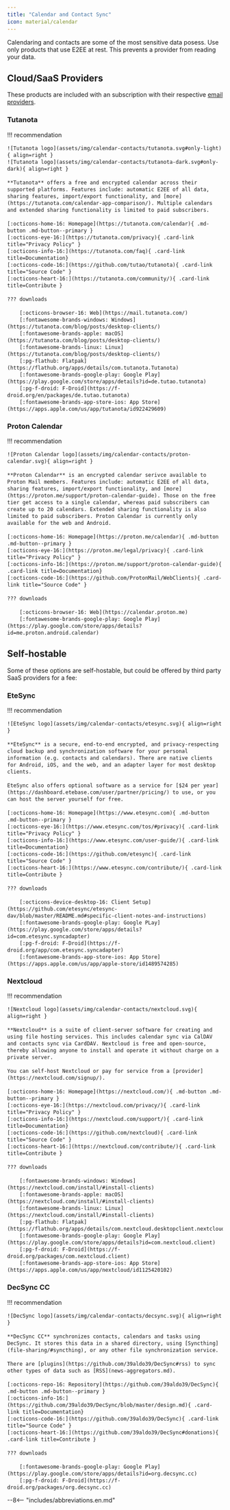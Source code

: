 ```yaml
---
title: "Calendar and Contact Sync"
icon: material/calendar
---
```

Calendaring and contacts are some of the most sensitive data posess. Use only products that use E2EE at rest. This prevents a provider from reading your data.

## Cloud/SaaS Providers

These products are included with an subscription with their respective [email providers](email.md).

### Tutanota

!!! recommendation

    ![Tutanota logo](assets/img/calendar-contacts/tutanota.svg#only-light){ align=right }
    ![Tutanota logo](assets/img/calendar-contacts/tutanota-dark.svg#only-dark){ align=right }

    **Tutanota** offers a free and encrypted calendar across their supported platforms. Features include: automatic E2EE of all data, sharing features, import/export functionality, and [more](https://tutanota.com/calendar-app-comparison/). Multiple calendars and extended sharing functionality is limited to paid subscribers.

    [:octicons-home-16: Homepage](https://tutanota.com/calendar){ .md-button .md-button--primary }
    [:octicons-eye-16:](https://tutanota.com/privacy){ .card-link title="Privacy Policy" }
    [:octicons-info-16:](https://tutanota.com/faq){ .card-link title=Documentation}
    [:octicons-code-16:](https://github.com/tutao/tutanota){ .card-link title="Source Code" }
    [:octicons-heart-16:](https://tutanota.com/community/){ .card-link title=Contribute }

    ??? downloads

        [:octicons-browser-16: Web](https://mail.tutanota.com/)
        [:fontawesome-brands-windows: Windows](https://tutanota.com/blog/posts/desktop-clients/)
        [:fontawesome-brands-apple: macOS](https://tutanota.com/blog/posts/desktop-clients/)
        [:fontawesome-brands-linux: Linux](https://tutanota.com/blog/posts/desktop-clients/)
        [:pg-flathub: Flatpak](https://flathub.org/apps/details/com.tutanota.Tutanota)
        [:fontawesome-brands-google-play: Google Play](https://play.google.com/store/apps/details?id=de.tutao.tutanota)
        [:pg-f-droid: F-Droid](https://f-droid.org/en/packages/de.tutao.tutanota)
        [:fontawesome-brands-app-store-ios: App Store](https://apps.apple.com/us/app/tutanota/id922429609)

### Proton Calendar

!!! recommendation

    ![Proton Calendar logo](assets/img/calendar-contacts/proton-calendar.svg){ align=right }

    **Proton Calendar** is an encrypted calendar serivce available to Proton Mail members. Features include: automatic E2EE of all data, sharing features, import/export functionality, and [more](https://proton.me/support/proton-calendar-guide). Those on the free tier get access to a single calendar, whereas paid subscribers can create up to 20 calendars. Extended sharing functionality is also limited to paid subscribers. Proton Calendar is currently only available for the web and Android.

    [:octicons-home-16: Homepage](https://proton.me/calendar){ .md-button .md-button--primary }
    [:octicons-eye-16:](https://proton.me/legal/privacy){ .card-link title="Privacy Policy" }
    [:octicons-info-16:](https://proton.me/support/proton-calendar-guide){ .card-link title=Documentation}
    [:octicons-code-16:](https://github.com/ProtonMail/WebClients){ .card-link title="Source Code" }

    ??? downloads

        [:octicons-browser-16: Web](https://calendar.proton.me)
        [:fontawesome-brands-google-play: Google Play](https://play.google.com/store/apps/details?id=me.proton.android.calendar)

## Self-hostable

Some of these options are self-hostable, but could be offered by third party SaaS providers for a fee:

### EteSync

!!! recommendation

    ![EteSync logo](assets/img/calendar-contacts/etesync.svg){ align=right }

    **EteSync** is a secure, end-to-end encrypted, and privacy-respecting cloud backup and synchronization software for your personal information (e.g. contacts and calendars). There are native clients for Android, iOS, and the web, and an adapter layer for most desktop clients.

    EteSync also offers optional software as a service for [$24 per year](https://dashboard.etebase.com/user/partner/pricing/) to use, or you can host the server yourself for free.

    [:octicons-home-16: Homepage](https://www.etesync.com){ .md-button .md-button--primary }
    [:octicons-eye-16:](https://www.etesync.com/tos/#privacy){ .card-link title="Privacy Policy" }
    [:octicons-info-16:](https://www.etesync.com/user-guide/){ .card-link title=Documentation}
    [:octicons-code-16:](https://github.com/etesync){ .card-link title="Source Code" }
    [:octicons-heart-16:](https://www.etesync.com/contribute/){ .card-link title=Contribute }

    ??? downloads

        [:octicons-device-desktop-16: Client Setup](https://github.com/etesync/etesync-dav/blob/master/README.md#specific-client-notes-and-instructions)
        [:fontawesome-brands-google-play: Google PLay](https://play.google.com/store/apps/details?id=com.etesync.syncadapter)
        [:pg-f-droid: F-Droid](https://f-droid.org/app/com.etesync.syncadapter)
        [:fontawesome-brands-app-store-ios: App Store](https://apps.apple.com/us/app/apple-store/id1489574285)

### Nextcloud

!!! recommendation

    ![Nextcloud logo](assets/img/calendar-contacts/nextcloud.svg){ align=right }

    **Nextcloud** is a suite of client-server software for creating and using file hosting services. This includes calendar sync via CalDAV and contacts sync via CardDAV. Nextcloud is free and open-source, thereby allowing anyone to install and operate it without charge on a private server.

    You can self-host Nextcloud or pay for service from a [provider](https://nextcloud.com/signup/).

    [:octicons-home-16: Homepage](https://nextcloud.com/){ .md-button .md-button--primary }
    [:octicons-eye-16:](https://nextcloud.com/privacy/){ .card-link title="Privacy Policy" }
    [:octicons-info-16:](https://nextcloud.com/support/){ .card-link title=Documentation}
    [:octicons-code-16:](https://github.com/nextcloud){ .card-link title="Source Code" }
    [:octicons-heart-16:](https://nextcloud.com/contribute/){ .card-link title=Contribute }

    ??? downloads

        [:fontawesome-brands-windows: Windows](https://nextcloud.com/install/#install-clients)
        [:fontawesome-brands-apple: macOS](https://nextcloud.com/install/#install-clients)
        [:fontawesome-brands-linux: Linux](https://nextcloud.com/install/#install-clients)
        [:pg-flathub: Flatpak](https://flathub.org/apps/details/com.nextcloud.desktopclient.nextcloud)
        [:fontawesome-brands-google-play: Google Play](https://play.google.com/store/apps/details?id=com.nextcloud.client)
        [:pg-f-droid: F-Droid](https://f-droid.org/packages/com.nextcloud.client)
        [:fontawesome-brands-app-store-ios: App Store](https://apps.apple.com/us/app/nextcloud/id1125420102)

### DecSync CC

!!! recommendation

    ![DecSync logo](assets/img/calendar-contacts/decsync.svg){ align=right }

    **DecSync CC** synchronizes contacts, calendars and tasks using DecSync. It stores this data in a shared directory, using [Syncthing](file-sharing/#syncthing), or any other file synchronization service.

    There are [plugins](https://github.com/39aldo39/DecSync#rss) to sync other types of data such as [RSS](news-aggregators.md).

    [:octicons-repo-16: Repository](https://github.com/39aldo39/DecSync){ .md-button .md-button--primary }
    [:octicons-info-16:](https://github.com/39aldo39/DecSync/blob/master/design.md){ .card-link title=Documentation}
    [:octicons-code-16:](https://github.com/39aldo39/DecSync){ .card-link title="Source Code" }
    [:octicons-heart-16:](https://github.com/39aldo39/DecSync#donations){ .card-link title=Contribute }

    ??? downloads

        [:fontawesome-brands-google-play: Google Play](https://play.google.com/store/apps/details?id=org.decsync.cc)
        [:pg-f-droid: F-Droid](https://f-droid.org/packages/org.decsync.cc)

--8<-- "includes/abbreviations.en.md"
